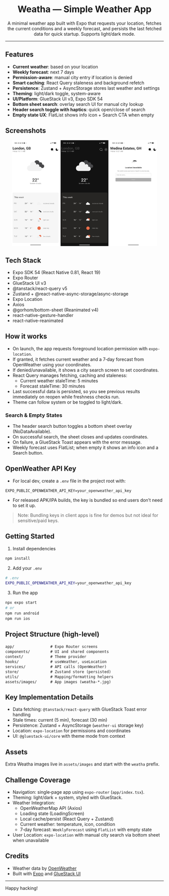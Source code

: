 <div align="center">

# Weatha — Simple Weather App

A minimal weather app built with Expo that requests your location, fetches the current conditions and a weekly forecast, and persists the last fetched data for quick startup. Supports light/dark mode.

</div>

---

## Features

- **Current weather**: based on your location
- **Weekly forecast**: next 7 days
- **Permission-aware**: manual city entry if location is denied
- **Smart caching**: React Query staleness and background refetch
- **Persistence**: Zustand + AsyncStorage stores last weather and settings
- **Theming**: light/dark toggle, system-aware
- **UI/Platform**: GlueStack UI v3, Expo SDK 54
- **Bottom sheet search**: overlay search UI for manual city lookup
- **Header search toggle with haptics**: quick open/close of search
- **Empty state UX**: FlatList shows info icon + Search CTA when empty

## Screenshots

<p align="center">
  <img src="./assets/images/weatha-light.jpg" alt="Weatha Light" width="30%" />
  <img src="./assets/images/weatha-dark.jpg" alt="Weatha Dark" width="30%" />
  <img src="./assets/images/weatha-unavailable-location.jpg" alt="Location Unavailable" width="30%" />
</p>

## Tech Stack

- Expo SDK 54 (React Native 0.81, React 19)
- Expo Router
- GlueStack UI v3
- @tanstack/react-query v5
- Zustand + @react-native-async-storage/async-storage
- Expo Location
- Axios
- @gorhom/bottom-sheet (Reanimated v4)
- react-native-gesture-handler
- react-native-reanimated

## How it works

- On launch, the app requests foreground location permission with `expo-location`.
- If granted, it fetches current weather and a 7‑day forecast from OpenWeather using your coordinates.
- If denied/unavailable, it shows a city search screen to set coordinates.
- React Query manages fetching, caching and staleness:
  - Current weather staleTime: 5 minutes
  - Forecast staleTime: 30 minutes
- Last successful data is persisted, so you see previous results immediately on reopen while freshness checks run.
- Theme can follow system or be toggled to light/dark.

### Search & Empty States

- The header search button toggles a bottom sheet overlay (NoDataAvailable).
- On successful search, the sheet closes and updates coordinates.
- On failure, a GlueStack Toast appears with the error message.
- Weekly forecast uses FlatList; when empty it shows an info icon and a Search button.

## OpenWeather API Key

- For local dev, create a `.env` file in the project root with:

```env
EXPO_PUBLIC_OPENWEATHER_API_KEY=your_openweather_api_key
```

- For released APK/IPA builds, the key is bundled so end users don’t need to set it up.

> Note: Bundling keys in client apps is fine for demos but not ideal for sensitive/paid keys.

## Getting Started

1. Install dependencies

```bash
npm install
```

2. Add your `.env`

```bash
# .env
EXPO_PUBLIC_OPENWEATHER_API_KEY=your_openweather_api_key
```

3. Run the app

```bash
npx expo start
# or
npm run android
npm run ios
```

## Project Structure (high-level)

```
app/                # Expo Router screens
components/         # UI and shared components
context/            # Theme provider
hooks/              # useWeather, useLocation
services/           # API calls (OpenWeather)
store/              # Zustand store (persisted)
utils/              # Mapping/formatting helpers
assets/images/      # App images (weatha-*.jpg)
```

## Key Implementation Details

- Data fetching: `@tanstack/react-query` with GlueStack Toast error handling
- Stale times: current (5 min), forecast (30 min)
- Persistence: Zustand + AsyncStorage (`weather-ui` storage key)
- Location: `expo-location` for permissions and coordinates
- UI: `@gluestack-ui/core` with theme mode from context

## Assets

Extra Weatha images live in `assets/images` and start with the `weatha` prefix.

## Challenge Coverage

- Navigation: single‑page app using `expo-router` (`app/index.tsx`).
- Theming: light/dark + system, styled with GlueStack.
- Weather Integration:
  - OpenWeatherMap API (Axios)
  - Loading state (LoadingScreen)
  - Local cache/persist (React Query + Zustand)
  - Current weather: temperature, icon, condition
  - 7‑day forecast: `WeeklyForecast` using `FlatList` with empty state
- User Location: `expo-location` with manual city search via bottom sheet when unavailable

## Credits

- Weather data by [OpenWeather](https://openweathermap.org)
- Built with [Expo](https://expo.dev) and [GlueStack UI](https://gluestack.io)

---

Happy hacking!
